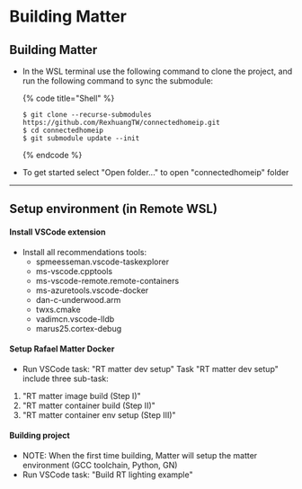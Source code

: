 # Building Matter

## Building Matter

*   In the WSL terminal use the following command to clone the project, and run the following command to sync the submodule:

    {% code title="Shell" %}
    ```
    $ git clone --recurse-submodules https://github.com/RexhuangTW/connectedhomeip.git
    $ cd connectedhomeip
    $ git submodule update --init
    ```
    {% endcode %}
* To get started select "Open folder..." to open "connectedhomeip" folder

***

## Setup environment (in Remote WSL)

#### Install VSCode extension

* Install all recommendations tools:
  * spmeesseman.vscode-taskexplorer
  * ms-vscode.cpptools
  * ms-vscode-remote.remote-containers
  * ms-azuretools.vscode-docker
  * dan-c-underwood.arm
  * twxs.cmake
  * vadimcn.vscode-lldb
  * marus25.cortex-debug

#### Setup Rafael Matter Docker

* Run VSCode task: "RT matter dev setup" Task "RT matter dev setup" include three sub-task:

1. "RT matter image build (Step I)"
2. "RT matter container build (Step II)"
3. "RT matter container env setup (Step III)"

#### Building project

* NOTE: When the first time building, Matter will setup the matter environment (GCC toolchain, Python, GN)
* Run VSCode task: "Build RT lighting example"
